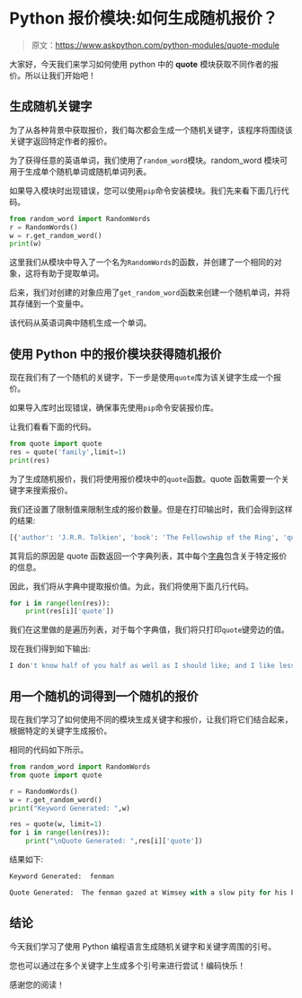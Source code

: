 # Python 报价模块:如何生成随机报价？

> 原文：<https://www.askpython.com/python-modules/quote-module>

大家好，今天我们来学习如何使用 python 中的 **quote** 模块获取不同作者的报价。所以让我们开始吧！

## 生成随机关键字

为了从各种背景中获取报价，我们每次都会生成一个随机关键字，该程序将围绕该关键字返回特定作者的报价。

为了获得任意的英语单词，我们使用了`random_word`模块。random_word 模块可用于生成单个随机单词或随机单词列表。

如果导入模块时出现错误，您可以使用`pip`命令安装模块。我们先来看下面几行代码。

```py
from random_word import RandomWords
r = RandomWords()
w = r.get_random_word()
print(w)

```

这里我们从模块中导入了一个名为`RandomWords`的函数，并创建了一个相同的对象，这将有助于提取单词。

后来，我们对创建的对象应用了`get_random_word`函数来创建一个随机单词，并将其存储到一个变量中。

该代码从英语词典中随机生成一个单词。

## 使用 Python 中的报价模块获得随机报价

现在我们有了一个随机的关键字，下一步是使用`quote`库为该关键字生成一个报价。

如果导入库时出现错误，确保事先使用`pip`命令安装报价库。

让我们看看下面的代码。

```py
from quote import quote
res = quote('family',limit=1)
print(res)

```

为了生成随机报价，我们将使用报价模块中的`quote`函数。quote 函数需要一个关键字来搜索报价。

我们还设置了限制值来限制生成的报价数量。但是在打印输出时，我们会得到这样的结果:

```py
[{'author': 'J.R.R. Tolkien', 'book': 'The Fellowship of the Ring', 'quote': "I don't know half of you half as well as I should like; and I like less than half of you half as well as you deserve."}]

```

其背后的原因是 quote 函数返回一个字典列表，其中每个[字典](https://www.askpython.com/python/dictionary/python-dictionary-dict-tutorial)包含关于特定报价的信息。

因此，我们将从字典中提取报价值。为此，我们将使用下面几行代码。

```py
for i in range(len(res)):
    print(res[i]['quote'])

```

我们在这里做的是遍历列表，对于每个字典值，我们将只打印`quote`键旁边的值。

现在我们得到如下输出:

```py
I don't know half of you half as well as I should like; and I like less than half of you half as well as you deserve.

```

## 用一个随机的词得到一个随机的报价

现在我们学习了如何使用不同的模块生成关键字和报价，让我们将它们结合起来，根据特定的关键字生成报价。

相同的代码如下所示。

```py
from random_word import RandomWords
from quote import quote

r = RandomWords()
w = r.get_random_word()
print("Keyword Generated: ",w)

res = quote(w, limit=1)
for i in range(len(res)):
    print("\nQuote Generated: ",res[i]['quote'])

```

结果如下:

```py
Keyword Generated:  fenman

Quote Generated:  The fenman gazed at Wimsey with a slow pity for his bird-witted feebleness of mind.

```

## 结论

今天我们学习了使用 Python 编程语言生成随机关键字和关键字周围的引号。

您也可以通过在多个关键字上生成多个引号来进行尝试！编码快乐！

感谢您的阅读！